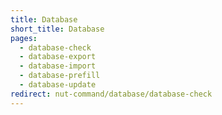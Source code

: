 ```yaml
---
title: Database
short_title: Database
pages:
  - database-check
  - database-export
  - database-import
  - database-prefill
  - database-update
redirect: nut-command/database/database-check
---
```

